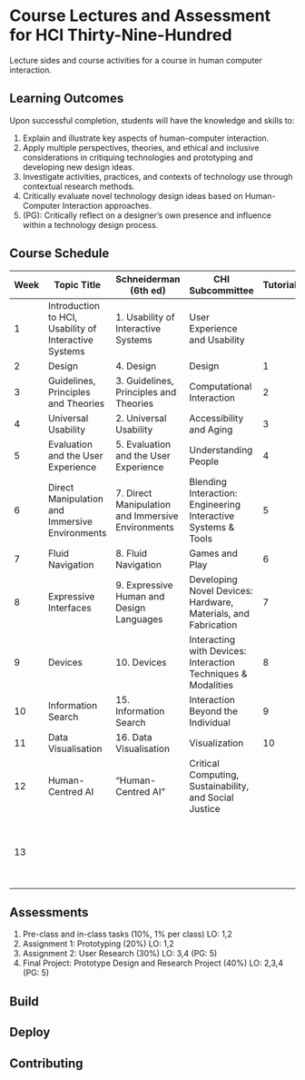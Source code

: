 # Course Lectures and Assessment for HCI Thirty-Nine-Hundred

Lecture sides and course activities for a course in human computer interaction.

## Learning Outcomes

Upon successful completion, students will have the knowledge and skills to:

1. Explain and illustrate key aspects of human-computer interaction.
2. Apply multiple perspectives, theories, and ethical and inclusive considerations in critiquing technologies and prototyping and developing new design ideas.
3. Investigate activities, practices, and contexts of technology use through contextual research methods.
4. Critically evaluate novel technology design ideas based on Human-Computer Interaction approaches.
5. (PG): Critically reflect on a designer’s own presence and influence within a technology design process.

## Course Schedule

|   Week  |   Topic Title                                            |   Schneiderman (6th ed)                              |   CHI Subcommittee                                                |   Tutorial  |   Assessment                                            |
|---------|----------------------------------------------------------|------------------------------------------------------|-------------------------------------------------------------------|-------------|---------------------------------------------------------|
|   1     |   Introduction to HCI, Usability of Interactive Systems  |   1. Usability of Interactive Systems                |   User Experience and Usability                                   |             |                                                         |
|   2     |   Design                                                 |   4. Design                                          |   Design                                                          |   1         |                                                         |
|   3     |   Guidelines, Principles and Theories                    |   3. Guidelines, Principles and Theories             |   Computational Interaction                                       |   2         |                                                         |
|   4     |   Universal Usability                                    |   2. Universal Usability                             |   Accessibility and Aging                                         |   3         |                                                         |
|   5     |   Evaluation and the User Experience                     |   5. Evaluation and the User Experience              |   Understanding People                                            |   4         |   Assignment 1: Prototyping                             |
|   6     |   Direct Manipulation and Immersive Environments         |   7. Direct Manipulation and Immersive Environments  |   Blending Interaction: Engineering Interactive Systems & Tools   |   5         |                                                         |
|   7     |   Fluid Navigation                                       |   8. Fluid Navigation                                |   Games and Play                                                  |   6         |                                                         |
|   8     |   Expressive Interfaces                                  |   9. Expressive Human and Design Languages           |   Developing Novel Devices: Hardware, Materials, and Fabrication  |   7         |                                                         |
|   9     |   Devices                                                |   10. Devices                                        |   Interacting with Devices: Interaction Techniques & Modalities   |   8         |   Assignment 2: User Research                           |
|   10    |   Information Search                                     |   15. Information Search                             |   Interaction Beyond the Individual                               |   9         |                                                         |
|   11    |   Data Visualisation                                     |   16. Data Visualisation                             |   Visualization                                                   |   10        |                                                         |
|   12    |   Human-Centred AI                                       |   “Human-Centred AI”                                 |   Critical Computing, Sustainability, and Social Justice          |             |                                                         |
|   13    |                                                          |                                                      |                                                                   |             |   Final Project: Prototype Design and Research Project  |
## Assessments

1. Pre-class and in-class tasks (10%, 1% per class) LO: 1,2
2. Assignment 1: Prototyping (20%) LO: 1,2
3. Assignment 2: User Research (30%) LO: 3,4 (PG: 5)
4. Final Project: Prototype Design and Research Project
  (40%) LO: 2,3,4 (PG: 5)

## Build

## Deploy

## Contributing



